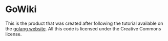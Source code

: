 # GoWiki

This is the product that was created after following the tutorial
available on the [golang website](https://golang.org/doc/articles/wiki/).
All this code is licensed under the Creative Commons license.